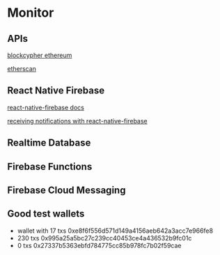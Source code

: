 # Monitor

## APIs

[blockcypher ethereum](https://www.blockcypher.com/dev/ethereum/)

[etherscan](https://etherscan.io/apis#accounts)

## React Native Firebase

[react-native-firebase docs](https://rnfirebase.io/docs/)

[receiving notifications with react-native-firebase](https://rnfirebase.io/docs/v4.3.x/notifications/receiving-notifications)

## Realtime Database

## Firebase Functions

## Firebase Cloud Messaging


## Good test wallets
- wallet with 17 txs 0xe8f6f556d571d149a4156aeb642a3acc7e966fe8
- 230 txs 0x995a25a5bc27c239cc40453ce4a436532b9fc01c
- 0 txs 0x27337b5363ebfd784775cc85b978fc7b02f59cae